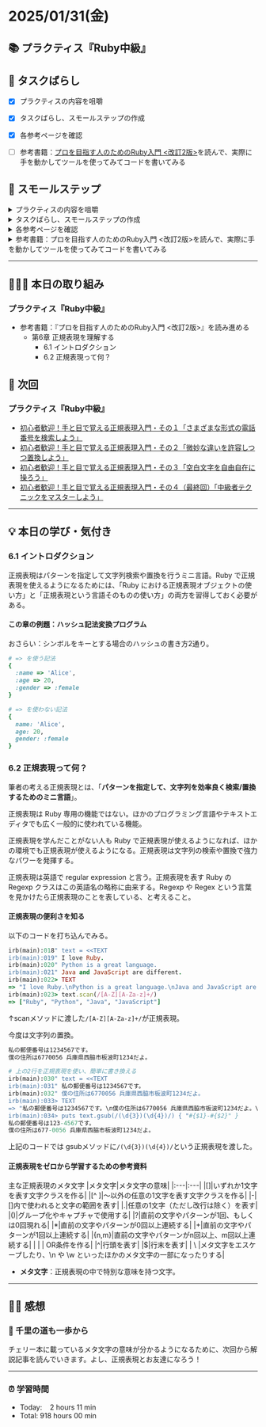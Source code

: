 # 2025/01/31(金)
## 📚 プラクティス『Ruby中級』


## 🧩 タスクばらし
- [x] プラクティスの内容を咀嚼
- [x] タスクばらし、スモールステップの作成
- [x] 各参考ページを確認
- [ ] 参考書籍：[プロを目指す人のためのRuby入門 <改訂2版>](https://www.amazon.co.jp/dp/4297124378/)を読んで、実際に手を動かしてツールを使ってみてコードを書いてみる


## 🐾 スモールステップ
<details><summary>プラクティスの内容を咀嚼</summary>

- [x] プラクティスの内容を咀嚼
</details>

<details><summary>タスクばらし、スモールステップの作成</summary>

- [x] タスクばらし、スモールステップの作成
</details>

<details><summary>各参考ページを確認</summary>

- [x] [学習を加速させるインデックス読書術](https://qiita.com/dkatsura/items/3364b293ed1451a66a8a)を再読
- [x] 動画：[著者自身が語る「プロを目指す人のためのRuby入門」の効果的な読み方](https://www.youtube.com/watch?v=qqqbHXarPO8)
</details>

<details><summary>参考書籍：プロを目指す人のためのRuby入門 <改訂2版>を読んで、実際に手を動かしてツールを使ってみてコードを書いてみる</summary>

- [x] 第1章  本書を読み進める前に
   - [x] 1.1 イントロダクション
   - [x] 1.2 本書の概要
   - [x] 1.3 Ruby について
   - [x] 1.4 Ruby のインストール
   - [x] 1.5 エディタ/IDE について
   - [x] 1.6 Ruby を動かしてみる
   - [x] 1.7 本書のサンプルコードについて
   - [x] 1.8 Ruby の公式リファレンスについて
   - [x] 1.9 この章のまとめ
- [x] 第2章  Ruby の基礎を理解する
   - [x] 2.1 イントロダクション
   - [x] 2.2 Ruby に関する基礎知識
   - [x] 2.3 文字列
   - [x] 2.4 数値
   - [x] 2.5 真偽値と条件分岐
   - [x] 2.6 メソッドの定義
   - [x] 2.7 例題：FizzBuzzプログラムを作成する
   - [x] 2.8 文字列についてもっと詳しく
   - [x] 2.9 数値についてもっと詳しく
   - [x] 2.10 真偽値と条件分岐についてもっと詳しく
   - [x] 2.11 メソッド定義についてもっと詳しく
   - [x] 2.12 そのほかの基礎知識
   - [x] 2.13 この章のまとめ
- [x] 第3章  テストを自動化する
   - [x] 3.1 イントロダクション
   - [x] 3.2 Minitest の基本
   - [x] 3.3 FizzBuzzプログラムのテスト自動化
   - [x] 3.4 この章のまとめ
- [x] 第4章  配列や繰り返し処理を理解する
   - [x] 4.1 イントロダクション
   - [x] 4.2 配列
   - [x] 4.3 ブロック
   - [x] 4.4 ブロックを使う配列のメソッド
   - [x] 4.5 範囲（Range）
   - [x] 4.6 例題：RGB変換プログラムを作成する
   - [x] 4.7 配列についてもっと詳しく
   - [x] 4.8 ブロックについてもっと詳しく
   - [x] 4.9 範囲（Range）についてもっと詳しく
   - [x] 4.10 さまざまな繰り返し処理
   - [x] 4.11 繰り返し処理用の制御構造
   - [x] 4.12 この章のまとめ
- [x] 第5章  ハッシュやシンボルを理解する
   - [x] 5.1 イントロダクション
   - [x] 5.2 ハッシュ
   - [x] 5.3 シンボル
   - [x] 5.4 続・ハッシュについて
   - [x] 5.5 例題：長さの単位交換プログラムを作成する
   - [x] 5.6 ハッシュとキーワード引数についてもっと詳しく
   - [x] 5.7 シンボルについてもっと詳しく
   - [x] 5.8 この章のまとめ
- [ ] 第6章  正規表現を理解する
   - [x] 6.1 イントロダクション
   - [x] 6.2 正規表現って何？
   - [ ] 6.3 Ruby における正規表現オブジェクト
   - [ ] 6.4 例題：Ruby のハッシュ記法を変換する
   - [ ] 6.5 正規表現オブジェクトについてもっと詳しく
   - [ ] 6.6 この章のまとめ
- [ ] 第7章  クラスの作成を理解する
   - [ ] 7.1 イントロダクション
   - [ ] 7.2 オブジェクト指向プログラミングの基礎知識
   - [ ] 7.3 クラスの定義
   - [ ] 7.4 例題：改札機プログラムの作成
   - [ ] 7.5 selfキーワード
   - [ ] 7.6 クラスの継承
   - [ ] 7.7 メソッドの可視性
   - [ ] 7.8 定数についてもっと詳しく
   - [ ] 7.9 さまざまな種類の変数
   - [ ] 7.10 クラス定義や Ruby の言語使用に関する高度な話題
   - [ ] 7.11 この章のまとめ
- [ ] 第8章  モジュールを理解する
   - [ ] 8.1 イントロダクション
   - [ ] 8.2 モジュールの概要
   - [ ] 8.3 モジュールを利用したメソッド定義（include と extend）
   - [ ] 8.4 例題：rainbowメソッドの作成
   - [ ] 8.5 モジュールを利用したメソッド定義についてもっと詳しく
   - [ ] 8.6 モジュールを利用した名前空間の作成
   - [ ] 8.7 関数や定数を提供するモジュールの作成
   - [ ] 8.8 状態を保持するモジュールの作成
   - [ ] 8.9 モジュールに関する高度な話題
   - [ ] 8.10 この章のまとめ
- [ ] 第9章  例外処理を理解する
   - [ ] 9.1 イントロダクション
   - [ ] 9.2 例外の捕捉
   - [ ] 9.3 意図的に例外を発生させる
   - [ ] 9.4 例外処理のベストプラクティス
   - [ ] 9.5 例題：正規表現チェッカープログラムの作成
   - [ ] 9.6 例外処理についてもっと詳しく
   - [ ] 9.7 この章のまとめ
- [ ] 第10章  yield と Proc を理解する
   - [ ] 10.1 イントロダクション
   - [ ] 10.2 ブロックを利用するメソッドの定義と yield
   - [ ] 10.3 Procオブジェクト
   - [ ] 10.4 例題：ワードシンセサイザーの作成
   - [ ] 10.5 Procオブジェクトについてもっと詳しく
   - [ ] 10.6 この章のまとめ
- [ ] 第11章  パターンマッチを理解する
   - [ ] 11.1 イントロダクション
   - [ ] 11.2 パターンマッチの基本
   - [ ] 11.3 パターンマッチの利用パターン
   - [ ] 11.4 例題：ログフォーマッターの作成
   - [ ] 11.5 パターンマッチについてもっと詳しく
   - [ ] 11.6 この章のまとめ
- [ ] 第12章  Ruby のデバッグ技法を身につける
   - [ ] 12.1 イントロダクション
   - [ ] 12.2 バックトレースの読み方
   - [ ] 12.3 よく発生する例外クラスとその原因
   - [ ] 12.4 プログラムの途中経過を確認する
   - [ ] 12.5 汎用的なトラブルシューティング方法
   - [ ] 12.6 この章のまとめ
- [ ] 第13章  Ruby に関するその他のトピック
   - [ ] 13.1 イントロダクション
   - [ ] 13.2 日付や時刻の扱い
   - [ ] 13.3 ファイルやディレクトリの扱い
   - [ ] 13.4 特定の形式のファイルを読み書きする
   - [ ] 13.5 環境変数や起動時引数の取得
   - [ ] 13.6 非推奨機能を使ったときに警告を出力する
   - [ ] 13.7 eval、バッククオートリテラル、sendメソッド
   - [ ] 13.8 Rake
   - [ ] 13.9 gem と Bundler
   - [ ] 13.10 Ruby における型情報の定義と型検査（RBS、TypeProf、Steep）
   - [ ] 13.11 「Rails の中の Ruby」と「素の Ruby」の違い
   - [ ] 13.12 この章のまとめ

</details>


------------


## 🧑🏻‍💻 本日の取り組み
### プラクティス『Ruby中級』
- 参考書籍：『プロを目指す人のためのRuby入門 <改訂2版>』を読み進める
  - 第6章  正規表現を理解する
    - 6.1 イントロダクション
    - 6.2 正規表現って何？


## 🎯 次回
### プラクティス『Ruby中級』
- [初心者歓迎！手と目で覚える正規表現入門・その１「さまざまな形式の電話番号を検索しよう」](https://qiita.com/jnchito/items/893c887fbf19e17d3ff9)
- [初心者歓迎！手と目で覚える正規表現入門・その２「微妙な違いを許容しつつ置換しよう」](https://qiita.com/jnchito/items/64c3fdc53766ac6f2008)
- [初心者歓迎！手と目で覚える正規表現入門・その３「空白文字を自由自在に操ろう」](https://qiita.com/jnchito/items/6f0c885c1c4929092578)
- [初心者歓迎！手と目で覚える正規表現入門・その４（最終回）「中級者テクニックをマスターしよう」](https://qiita.com/jnchito/items/b0839f4f4651c29da408)
      


------------


## 💡 本日の学び・気付き
### 6.1 イントロダクション
正規表現はパターンを指定して文字列検索や置換を行うミニ言語。Ruby で正規表現を使えるようになるためには、「Ruby における正規表現オブジェクトの使い方」と「正規表現という言語そのものの使い方」の両方を習得しておく必要がある。
#### この章の例題：ハッシュ記法変換プログラム
おさらい：シンボルをキーとする場合のハッシュの書き方2通り。
```ruby
# => を使う記法
{
  :name => 'Alice',
  :age => 20,
  :gender => :female
}

# => を使わない記法
{
  name: 'Alice',
  age: 20,
  gender: :female
}
```

### 6.2 正規表現って何？
筆者の考える正規表現とは、「**パターンを指定して、文字列を効率良く検索/置換するためのミニ言語**」。

正規表現は Ruby 専用の機能ではない。ほかのプログラミング言語やテキストエディタでも広く一般的に使われている機能。

正規表現を学んだことがない人も Ruby で正規表現が使えるようになれば、ほかの環境でも正規表現が使えるようになる。正規表現は文字列の検索や置換で強力なパワーを発揮する。

正規表現は英語で regular expression と言う。正規表現を表す Ruby の Regexp クラスはこの英語名の略称に由来する。Regexp や Regex という言葉を見かけたら正規表現のことを表している、と考えること。

#### 正規表現の便利さを知る
以下のコードを打ち込んでみる。
```ruby
irb(main):018" text = <<TEXT
irb(main):019" I love Ruby.
irb(main):020" Python is a great language.
irb(main):021" Java and JavaScript are different.
irb(main):022> TEXT
=> "I love Ruby.\nPython is a great language.\nJava and JavaScript are different.\n"
irb(main):023> text.scan(/[A-Z][A-Za-z]+/)
=> ["Ruby", "Python", "Java", "JavaScript"]
```
↑scanメソッドに渡した``/[A-Z][A-Za-z]+/``が正規表現。

今度は文字列の置換。
```ruby
私の郵便番号は1234567です。
僕の住所は6770056 兵庫県西脇市板波町1234だよ。

# 上の2行を正規表現を使い、簡単に書き換える
irb(main):030" text = <<TEXT
irb(main):031" 私の郵便番号は1234567です。
irb(main):032" 僕の住所は6770056 兵庫県西脇市板波町1234だよ。
irb(main):033> TEXT
=> "私の郵便番号は1234567です。\n僕の住所は6770056 兵庫県西脇市板波町1234だよ。\n"
irb(main):034> puts text.gsub(/(\d{3})(\d{4})/) { "#{$1}-#{$2}" }
私の郵便番号は123-4567です。
僕の住所は677-0056 兵庫県西脇市板波町1234だよ。
```
上記のコードでは gsubメソッドに``/(\d{3})(\d{4})/``という正規表現を渡した。

#### 正規表現をゼロから学習するための参考資料
主な正規表現のメタ文字
|メタ文字|メタ文字の意味|
|:---|:---|
|[]|いずれか1文字を表す文字クラスを作る|
|[^ ]|〜以外の任意の1文字を表す文字クラスを作る|
|-|[]内で使われると文字の範囲を表す|
|.|任意の1文字（ただし改行は除く）を表す|
|()|グループ化やキャプチャで使用する|
|?|直前の文字やパターンが1回、もしくは0回現れる|
|*|直前の文字やパターンが0回以上連続する|
|+|直前の文字やパターンが1回以上連続する|
|{n,m}|直前の文字やパターンがn回以上、m回以上連続する|
| \| | OR条件を作る|
|^|行頭を表す|
|$|行末を表す|
| \ |メタ文字をエスケープしたり、\n や \w といったほかのメタ文字の一部になったりする|
- **メタ文字**：正規表現の中で特別な意味を持つ文字。


-------------


## ✍🏻 感想
### 🍒 千里の道も一歩から
チェリー本に載っているメタ文字の意味が分かるようになるために、次回から解説記事を読んでいきます。よし、正規表現とお友達になろう！


------------


### ⏰ 学習時間
- Today:&nbsp;&nbsp;&nbsp; 2 hours 11 min
- Total: 918 hours 00 min
